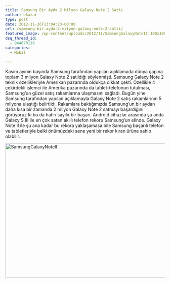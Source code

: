 ```yaml
---
title: Samsung Bir Ayda 2 Milyon Galaxy Note 2 Sattı
author: bkazar
type: post
date: 2012-11-26T13:04:23+00:00
url: /samsung-bir-ayda-2-milyon-galaxy-note-2-satti/
featured_image: /wp-content/uploads/2012/11/SamsungGalaxyNoteII-100x100.jpg
dsq_thread_id:
  - 944670116
categories:
  - Mobil

---
```

Kasım ayının başında Samsung tarafından yapılan açıklamada dünya çapına toplam 3 milyon Galaxy Note 2 satıldığı söylenmişti. Samsung Galaxy Note 2 teknik özellikleriyle Amerikan pazarında oldukça dikkat çekti. Özellikle 4 çekirdekli işlemci ile Amerika pazarında da tablet-telefonun tutulması, Samsung’un güzel satış rakamlarına ulaşmasını sağladı. Bugün yine Samsung tarafından yapılan açıklamayla Galaxy Note 2 satış rakamlarının 5 milyona ulaştığı belirtildi. Rakamlara baktığımızda Samsung’un bir aydan daha kısa bir zamanda 2 milyon Galaxy Note 2 satmayı başardığını görüyoruz ki bu da hatırı sayılır bir başarı. Android cihazlar arasında şu anda Galaxy S III ile en çok satan akıllı telefon rekoru Samsung’un elinde. Galaxy Note II ile şu ana kadar bu rekora yaklaşamasa bile Samsung başarılı telefon ve tabletleriyle belki önümüzdeki sene yeni bir rekor kıran ürüne sahip olabilir.

<img class="aligncenter size-full wp-image-9287" title="SamsungGalaxyNoteII" src="https://www.murekkep.org/wp-content/uploads/2012/11/SamsungGalaxyNoteII.jpg" alt="SamsungGalaxyNoteII" width="652" height="423" srcset="https://www.murekkep.org/wp-content/uploads/2012/11/SamsungGalaxyNoteII.jpg 652w, https://www.murekkep.org/wp-content/uploads/2012/11/SamsungGalaxyNoteII-400x259.jpg 400w, https://www.murekkep.org/wp-content/uploads/2012/11/SamsungGalaxyNoteII-50x32.jpg 50w, https://www.murekkep.org/wp-content/uploads/2012/11/SamsungGalaxyNoteII-192x125.jpg 192w" sizes="(max-width: 652px) 100vw, 652px" /> 

&nbsp;